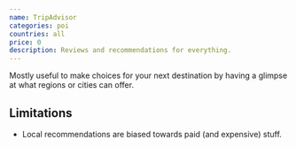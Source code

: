 ```yaml
---
name: TripAdvisor
categories: poi
countries: all
price: 0
description: Reviews and recommendations for everything.
---
```


Mostly useful to make choices for your next destination by having a glimpse at what regions or cities can offer.

## Limitations

- Local recommendations are biased towards paid (and expensive) stuff.
